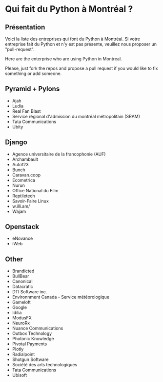 Qui fait du Python à Montréal ?
===============================

Présentation
------------
Voici la liste des entreprises qui font du Python à Montréal. Si votre entreprise fait du Python et n'y est pas présente, veuillez nous proposer un "pull-request".

Here are the enterprise who are using Python in Montreal.

Please, just fork the repos and propose a pull request if you would like to fix something or add someone.

## Pyramid + Pylons

* Ajah
* Ludia
* Real Fan Blast
* Service régional d'admission du montréal métropolitain (SRAM)
* Tata Communications
* Ubity

## Django

* Agence universitaire de la francophonie (AUF)
* Archambault
* Auto123
* Bunch
* Caravan.coop
* Ecometrica
* Nurun
* Office National du Film
* Reptiletech
* Savoir-Faire Linux
* w.illi.am/
* Wajam

## Openstack

* eNovance
* iWeb

## Other

* Brandicted
* BullBear
* Canonical
* Datacratic
* DTI Software inc.
* Environnment Canada - Service météorologique
* Gameloft
* Google
* Idilia
* ModusFX
* NeuroRx
* Nuance Communications
* Outbox Technology
* Photonic Knowledge
* Pivotal Payments
* Plotly
* Radialpoint
* Shotgun Software
* Société des arts technologiques
* Tata Communications
* Ubisoft
